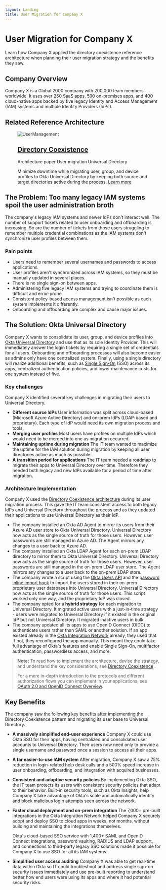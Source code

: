 ```yaml
---
layout: Landing
title: User Migration for Company X
---
```


# User Migration for Company X

Learn how Company X applied the directory coexistence reference architecture when planning their user migration strategy and the benefits they saw.

## Company Overview

Company X is a Global 2000 company with 200,000 team members worldwide. It uses over 250 SaaS apps, 500 on-premises apps, and 400 cloud-native apps backed by five legacy Identity and Access Management (IAM) systems and multiple Identity Providers (IdPs).

## Related Reference Architecture

<figure class="main-card">
  <img
    class="main-card__image"
    src="/img/architecture/thumbs/usermgmt.png"
    alt="UserManagement"
  >
  <figcaption class="main-card__body">
    <h2 class="main-card__title">
      <a
        class="main-card__main-link"
        href="/architecture-center/reference-architectures/directory-coexistence"
      >
        Directory Coexistence
      </a>
    </h2>
    <div class="main-card__wrapper">
      <span class="main-card__tag">
        Architecture paper
      </span>
      <span class="main-card__tag">
        User migration
      </span>
      <span class="main-card__tag">
        Universal Directory
      </span>
    </div>
    <p class="main-card__text">
      Minimize downtime while migrating user, group, and device profiles to Okta Universal Directory by keeping both source and target directories active during the process. <a class="main-card__link" href="/architecture-center/reference-architectures/directory-coexistence/">Learn more</a>
    </p>
  </figcaption>
</figure>

## The Problem: Too many legacy IAM systems spoil the user administration broth

The company's legacy IAM systems and newer IdPs don't interact well. The number of support tickets related to user onboarding and offboarding is increasing. So are the number of tickets from those users struggling to remember multiple credential combinations as the IAM systems don't synchronize user profiles between them.

### Pain points

* Users need to remember several usernames and passwords to access applications.
* User profiles aren't synchronized across IAM systems, so they must be manually updated in several places.
* There is no single sign-on between apps.
* Administering five legacy IAM systems and trying to coordinate them is difficult and error-prone.
* Consistent policy-based access management isn't possible as each system implements it differently.
* Onboarding and offboarding are complex and cause major issues.

## The Solution: Okta Universal Directory

Company X wants to consolidate its user, group, and device profiles into [Okta Universal Directory](/docs/concepts/user-profiles/#what-is-the-okta-universal-directory) and use that as its sole Identity Provider. This will immediately answer the login tickets by requiring a single set of credentials for all users. Onboarding and offboarding processes will also become easier as admins only have one centralized system. Finally, using a single directory will realize additional benefits, such as [Single Sign-On](/docs/guides/oin-sso-overview/) (SSO) across its apps, centralized authentication policies, and lower maintenance costs for one system instead of five.

### Key challenges

Company X identified several key challenges in migrating their users to Universal Directory.

* **Different source IdPs**
   User information was split across cloud-based (Microsoft Azure Active Directory) and on-prem IdPs (LDAP-based and proprietary). Each type of IdP would need its own migration process and tools.
* **Merging user profiles**
   Most users have profiles on multiple IdPs which would need to be merged into one as migration occurred.
* **Maintaining uptime during migration**
   The IT team wanted to maximize the uptime for the IAM solution during migration by keeping all user directories active as much as possible.
* **A transition period for applications**
   The IT team needed a roadmap to migrate their apps to Universal Directory over time. Therefore they needed both legacy and new IdPs available for a period of time after migration.

### Architecture Implementation

Company X used the [Directory Coexistence architecture](/architecture-center/reference-architectures/directory-coexistence/) during its user migration process. This gave the IT team consistent access to both legacy IdPs and Universal Directory throughout the process and as they updated their applications to use Universal Directory as their IdP.

* The company installed an Okta AD Agent to mirror its users from their Azure AD user store to Okta Universal Directory. Universal Directory now acts as the single source of truth for those users. However, user passwords are still managed in Azure AD. The Agent mirrors any changes to a user back to Azure AD.
* The company installed an Okta LDAP Agent for each on-prem LDAP directory to mirror them to Okta Universal Directory. Universal Directory now acts as the single source of truth for those users. However, user passwords are still managed in the on-prem LDAP user store. The Agent mirrors any changes to a user back to the on-prem LDAP store.
* The company wrote a script using the [Okta Users API](/docs/reference/api/users/) and the [password inline import hook](/docs/reference/password-hook/) to import the users stored in their on-prem proprietary user databases into Universal Directory. Universal Directory now acts as the single source of truth for those users. This script worked only one way, and the proprietary IdP was closed.
* The company opted for a **hybrid strategy** for each migration to Universal Directory. It migrated active users with a just-in-time strategy - users were migrated to Universal Directory if it existed in the original IdP but not Universal Directory. It migrated inactive users in bulk.
* The company updated all its apps to use OpenID Connect (OIDC) to authenticate users rather than SAML or another solution. If an app existed already in the [Okta Integration Network](/docs/guides/okta-integration-network/) already, they used that. If not, they reconfigured the app manually. This meant they could take full advantage of Okta's features and enable Single Sign-On, multifactor authentication, passwordless access, and more.

> **Note:** To read how to implement the architecture, devise the strategy, and understand the key considerations, see [Directory Coexistence](/architecture-center/reference-architectures/directory-coexistence/) .
>
> For a more in-depth introduction to the protocols and different authorization flows you can implement in your applications, see [OAuth 2.0 and OpenID Connect Overview](/docs/concepts/oauth-openid/).

## Key Benefits

The company saw the following key benefits after implementing the Directory Coexistence pattern and migrating its user base to Universal Directory.

* **A massively simplified end-user experience**
   Company X could use Okta SSO for their apps, having centralized and consolidated user accounts to Universal Directory. Their users now need only to provide a single username and password once a session to access all their apps.
* **A far easier-to-use IAM system**
   After migration, Company X saw a 75% reduction in login-related help desk calls and a 500% speed increase in user onboarding, offboarding, and integration with acquired businesses.
* **Consistent and adaptive security policies**
   By implementing Okta SSO, the IT team protects its users with consistent security policies that adapt to their behavior. Built-in security tools, such as Okta Insights, help Company X take advantage of Okta's scale and automatically identify and block malicious login attempts seen across the network.
* **Faster cloud deployment and on-prem integration**
   The 7,000+ pre-built integrations in the Okta Integration Network helped Company X securely adopt and deploy SSO to cloud apps in weeks, not months, without building and maintaining the integrations themselves.

   Okta's cloud-based SSO service with 1,400+ SAML and OpenID Connect integrations, password vaulting, RADIUS and LDAP support, and connections to third-party legacy SSO solutions made it possible for Company X to use SSO for all its IAM systems.
* **Simplified user access auditing**
  Company X was able to get real-time data within Okta so IT could troubleshoot and address single sign-on security issues immediately and use pre-built reporting to understand better how end users were using its apps and where it had potential security risks.
